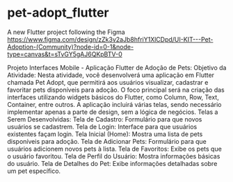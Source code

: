 # pet-adopt_flutter
A new Flutter project following the Figma
https://www.figma.com/design/zZk3v2aJb8hfriY1XlCDpd/UI-KIT---Pet-Adoption-(Community)?node-id=0-1&node-type=canvas&t=sTvGY5gAJ6QKpBTV-0

Projeto Interfaces Mobile -
Aplicação Flutter de Adoção de Pets:
Objetivo da Atividade:
Nesta atividade, você desenvolverá uma aplicação em Flutter chamada Pet Adopt, que permitirá aos usuários visualizar, cadastrar e favoritar pets disponíveis para adoção. O foco principal será na criação das interfaces utilizando widgets básicos do Flutter, como Column, Row, Text, Container, entre outros. A aplicação incluirá várias telas, sendo necessário implementar apenas a parte de design, sem a lógica de negócios.
Telas a Serem Desenvolvidas:
Tela de Cadastro: Formulário para que novos usuários se cadastrem.
Tela de Login: Interface para que usuários existentes façam login.
Tela Inicial (Home): Mostra uma lista de pets disponíveis para adoção.
Tela de Adicionar Pets: Formulário para que usuários adicionem novos pets à lista.
Tela de Favoritos: Exibe os pets que o usuário favoritou.
Tela de Perfil do Usuário: Mostra informações básicas do usuário.
Tela de Detalhes do Pet: Exibe informações detalhadas sobre um pet específico.
